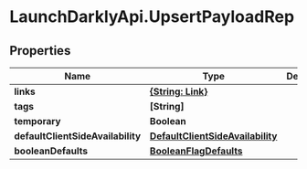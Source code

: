 # LaunchDarklyApi.UpsertPayloadRep

## Properties

Name | Type | Description | Notes
------------ | ------------- | ------------- | -------------
**links** | [**{String: Link}**](Link.md) |  | [optional] 
**tags** | **[String]** |  | 
**temporary** | **Boolean** |  | 
**defaultClientSideAvailability** | [**DefaultClientSideAvailability**](DefaultClientSideAvailability.md) |  | 
**booleanDefaults** | [**BooleanFlagDefaults**](BooleanFlagDefaults.md) |  | 


